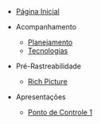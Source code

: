 - [Página Inicial](README.md)

- Acompanhamento
  - [Planejamento](./acompanhamento/planejamento.md)
  - [Tecnologias](./tecnologias/tecnologias.md)

- Pré-Rastreabilidade
  - [Rich Picture](./pre-rastreabilidade/richPicture.md)

- Apresentações
  - [Ponto de Controle 1](./apresentacoes/ponto_controle_1.md)


<!-- - [Elicitação](#)

- [Priorização](#)

- [Modelagem](#)

- [Análise](#)

- [Pós-Rastreabilidade](#) -->